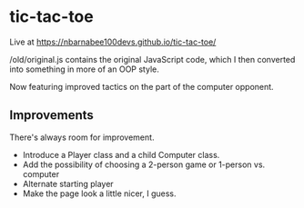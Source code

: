# tic-tac-toe

Live at https://nbarnabee100devs.github.io/tic-tac-toe/

/old/original.js contains the original JavaScript code, which I then converted into something in more of an OOP style.

Now featuring improved tactics on the part of the computer opponent.

## Improvements

There's always room for improvement.

- Introduce a Player class and a child Computer class.
- Add the possibility of choosing a 2-person game or 1-person vs. computer
- Alternate starting player
- Make the page look a little nicer, I guess.
